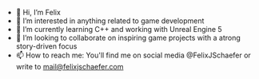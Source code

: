 - 👋 Hi, I’m Felix
- 👀 I’m interested in anything related to game development
- 🌱 I’m currently learning C++ and working with Unreal Engine 5
- 💞️ I’m looking to collaborate on inspiring game projects with a atrong story-driven focus
- 📫 How to reach me: You'll find me on social media @FelixJSchaefer or write to mail@felixjschaefer.com

<!---
FelixJSchaefer/FelixJSchaefer is a ✨ special ✨ repository because its `README.md` (this file) appears on your GitHub profile.
You can click the Preview link to take a look at your changes.
--->
